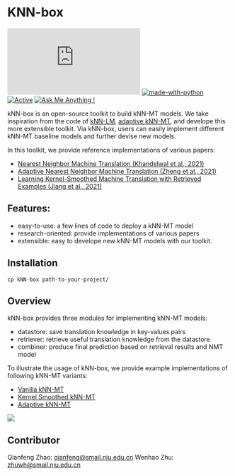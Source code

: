 # KNN-box
[![GitHub license](https://badgen.net/github/license/Naereen/Strapdown.js)](https://github.com/Naereen/StrapDown.js/blob/master/LICENSE) [![made-with-python](https://img.shields.io/badge/Made%20with-Python-1f425f.svg)](https://www.python.org/) [![Active](http://img.shields.io/badge/Status-Active-green.svg)](https://tterb.github.io) [![Ask Me Anything !](https://img.shields.io/badge/Ask%20me-anything-1abc9c.svg)](https://GitHub.com/Naereen/ama)

kNN-box is an open-source toolkit to build kNN-MT models. We take inspiration from the code of [kNN-LM](https://github.com/urvashik/knnlm), [adaptive kNN-MT](https://github.com/zhengxxn/adaptive-knn-mt), and develope this more extensible toolkit. Via kNN-box, users can easily implement different kNN-MT baseline models and further devise new models.

In this toolkit, we provide reference implementations of various papers:
* [ Nearest Neighbor Machine Translation (Khandelwal et al., 2021)](https://openreview.net/pdf?id=7wCBOfJ8hJM)
* [ Adaptive Nearest Neighbor Machine Translation (Zheng et al., 2021)](https://aclanthology.org/2021.acl-short.47.pdf)
* [ Learning Kernel-Smoothed Machine Translation with Retrieved Examples (Jiang et al., 2021)](https://aclanthology.org/2021.emnlp-main.579.pdf)


## Features:
* easy-to-use: a few lines of code to deploy a kNN-MT model
* research-oriented: provide implementations of various papers
* extensible: easy to develope new kNN-MT models with our toolkit.

## Installation
```shell
cp kNN-box path-to-your-project/
```

## Overview
kNN-box provides three modules for implementing kNN-MT models:
* datastore: save translation knowledge in key-values pairs
* retriever: retrieve useful translation knowledge from the datastore
* combiner: produce final prediction based on retrieval results and NMT model

To illustrate the usage of kNN-box, we provide example implementations of following kNN-MT variants:
* [Vanilla kNN-MT](tutorials/markdowns/vanilla_knn_mt.md)
* [Kernel Smoothed kNN-MT](tutorials/markdowns/kernel_smoothed_knn_mt.md)
* [Adaptive kNN-MT](tutorials/markdowns/adaptive_knn_mt.md)

![](https://s1.ax1x.com/2022/07/30/vioW4K.png)


## Contributor
Qianfeng Zhao: qianfeng@smail.nju.edu.cn
Wenhao Zhu: zhuwh@smail.nju.edu.cn